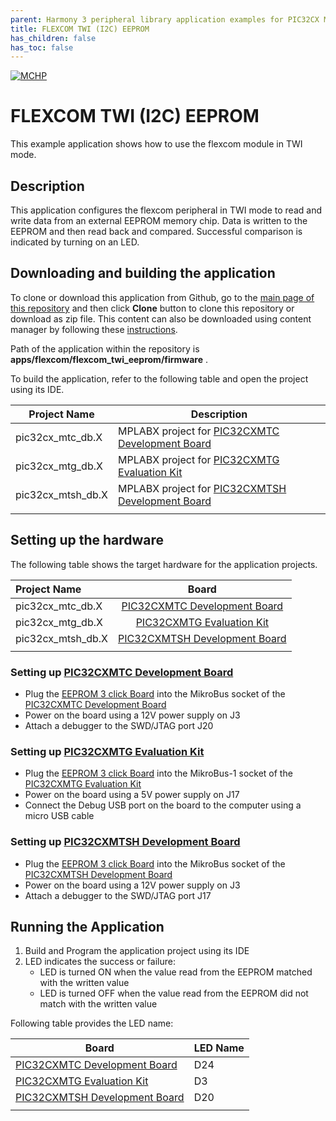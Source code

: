```yaml
---
parent: Harmony 3 peripheral library application examples for PIC32CX MT family
title: FLEXCOM TWI (I2C) EEPROM 
has_children: false
has_toc: false
---
```


[![MCHP](https://www.microchip.com/ResourcePackages/Microchip/assets/dist/images/logo.png)](https://www.microchip.com)

# FLEXCOM TWI (I2C) EEPROM

This example application shows how to use the flexcom module in TWI mode.

## Description

This application configures the flexcom peripheral in TWI mode to read and write data from an external EEPROM memory chip. Data is written to the EEPROM and then read back and compared. Successful comparison is indicated by turning on an LED.

## Downloading and building the application

To clone or download this application from Github, go to the [main page of this repository](https://github.com/Microchip-MPLAB-Harmony/csp_apps_pic32cx_mt) and then click **Clone** button to clone this repository or download as zip file.
This content can also be downloaded using content manager by following these [instructions](https://github.com/Microchip-MPLAB-Harmony/contentmanager/wiki).

Path of the application within the repository is **apps/flexcom/flexcom_twi_eeprom/firmware** .

To build the application, refer to the following table and open the project using its IDE.

| Project Name      | Description                                    |
| ----------------- | ---------------------------------------------- |
| pic32cx_mtc_db.X | MPLABX project for [PIC32CXMTC Development Board](https://www.microchip.com/en-us/development-tool/EV58E84A) |
| pic32cx_mtg_db.X | MPLABX project for [PIC32CXMTG Evaluation Kit](https://www.microchip.com/en-us/development-tool/EV11K09A) |
| pic32cx_mtsh_db.X | MPLABX project for [PIC32CXMTSH Development Board](https://www.microchip.com/en-us/development-tool/PIC32CXMTSH-DB) |
|||

## Setting up the hardware

The following table shows the target hardware for the application projects.

| Project Name| Board|
|:---------|:---------:|
| pic32cx_mtc_db.X | [PIC32CXMTC Development Board](https://www.microchip.com/en-us/development-tool/EV58E84A) |
| pic32cx_mtg_db.X | [PIC32CXMTG Evaluation Kit](https://www.microchip.com/en-us/development-tool/EV11K09A) |
| pic32cx_mtsh_db.X| [PIC32CXMTSH Development Board](https://www.microchip.com/en-us/development-tool/PIC32CXMTSH-DB) |
|||

### Setting up [PIC32CXMTC Development Board](https://www.microchip.com/en-us/development-tool/EV58E84A)

- Plug the [EEPROM 3 click Board](https://www.mikroe.com/eeprom-3-click) into the MikroBus socket of the [PIC32CXMTC Development Board](https://www.microchip.com/en-us/development-tool/EV58E84A)
- Power on the board using a 12V power supply on J3
- Attach a debugger to the SWD/JTAG port J20

### Setting up [PIC32CXMTG Evaluation Kit](https://www.microchip.com/en-us/development-tool/EV11K09A)

- Plug the [EEPROM 3 click Board](https://www.mikroe.com/eeprom-3-click) into the MikroBus-1 socket of the [PIC32CXMTG Evaluation Kit](https://www.microchip.com/en-us/development-tool/EV11K09A)
- Power on the board using a 5V power supply on J17
- Connect the Debug USB port on the board to the computer using a micro USB cable

### Setting up [PIC32CXMTSH Development Board](https://www.microchip.com/en-us/development-tool/PIC32CXMTSH-DB)

- Plug the [EEPROM 3 click Board](https://www.mikroe.com/eeprom-3-click) into the MikroBus socket of the [PIC32CXMTSH Development Board](https://www.microchip.com/en-us/development-tool/PIC32CXMTSH-DB)
- Power on the board using a 12V power supply on J3
- Attach a debugger to the SWD/JTAG port J17

## Running the Application

1. Build and Program the application project using its IDE
2. LED indicates the success or failure:
    - LED is turned ON when the value read from the EEPROM matched with the written value
    - LED is turned OFF when the value read from the EEPROM did not match with the written value

Following table provides the LED name:

| Board      | LED Name |
| ---------- | ---------------- |
| [PIC32CXMTC Development Board](https://www.microchip.com/en-us/development-tool/EV58E84A)  | D24 |
| [PIC32CXMTG Evaluation Kit](https://www.microchip.com/en-us/development-tool/EV11K09A)  | D3 |
| [PIC32CXMTSH Development Board](https://www.microchip.com/en-us/development-tool/PIC32CXMTSH-DB)  | D20 |
|||
